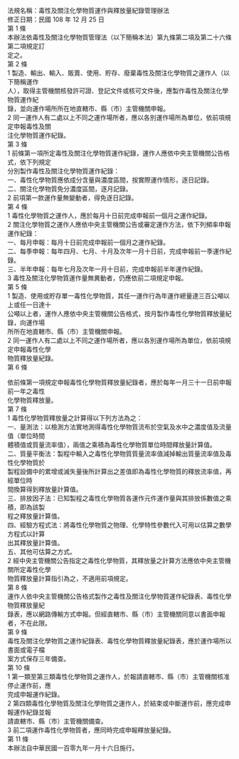 法規名稱：毒性及關注化學物質運作與釋放量紀錄管理辦法  
修正日期：民國 108 年 12 月 25 日  
第 1 條  
本辦法依毒性及關注化學物質管理法（以下簡稱本法）第九條第二項及第二十六條第二項規定訂  
定之。  
第 2 條  
1 製造、輸出、輸入、販賣、使用、貯存、廢棄毒性及關注化學物質之運作人（以下簡稱運作  
人），取得主管機關核發許可證、登記文件或核可文件後，應製作毒性及關注化學物質運作紀  
錄，並向運作場所所在地直轄市、縣（市）主管機關申報。  
2 同一運作人有二處以上不同之運作場所者，應以各別運作場所為單位，依前項規定申報毒性及關  
注化學物質運作紀錄。  
第 3 條  
1 前條第一項所定毒性及關注化學物質運作紀錄，運作人應依中央主管機關公告格式，依下列規定  
分別製作毒性及關注化學物質運作紀錄：  
一、毒性化學物質應依成分含量與濃度區間，按實際運作情形，逐日記錄。  
二、關注化學物質免分濃度區間，逐月記錄。  
2 前項第一款運作量無變動者，得免逐日記錄。  
第 4 條  
1 毒性化學物質之運作人，應於每月十日前完成申報前一個月之運作紀錄。  
2 關注化學物質之運作人應依中央主管機關公告或審定運作方法，依下列頻率申報運作紀錄：  
一、每月申報：每月十日前完成申報前一個月之運作紀錄。  
二、每季申報：每年四月、七月、十月及次年一月十日前，完成申報前一季運作紀錄。  
三、半年申報：每年七月及次年一月十日前，完成申報前半年運作紀錄。  
3 毒性及關注化學物質運作量無異動者，仍應依前二項規定申報。  
第 5 條  
1 製造、使用或貯存單一毒性化學物質，其任一運作行為年運作總量達三百公噸以上或任一日達十  
公噸以上者，運作人應依中央主管機關公告格式，按月製作毒性化學物質釋放量紀錄，向運作場  
所所在地直轄市、縣（市）主管機關申報。  
2 同一運作人有二處以上不同之運作場所者，應以各別運作場所為單位，依前項規定申報毒性化學  
物質釋放量紀錄。  
第 6 條  


依前條第一項規定申報毒性化學物質釋放量紀錄者，應於每年一月三十一日前申報前一年之毒性  
化學物質釋放量。  
第 7 條  
1 毒性化學物質釋放量之計算得以下列方法為之：  
一、量測法：以檢測方法實地測得毒性化學物質流布於空氣及水中之濃度值及流量值（單位時間  
體積值或質量流率值），兩值之乘積為毒性化學物質單位時間釋放量計算值。  
二、質量平衡法：製程中輸入之毒性化學物質質量流率值減掉輸出質量流率值及毒性化學物質於  
製程設備中的累增或滅失量後所計算出之差值即為毒性化學物質的釋放流率值，再經單位時  
間換算得到釋放量計算值。  
三、排放因子法：已知製程之毒性化學物質各運作元件運作量與其排放係數值之乘積，即為該製  
程之釋放量計算值。  
四、經驗方程式法：將毒性化學物質之物理、化學特性參數代入可用以估算之數學方程式以計算  
出其釋放量計算值。  
五、其他可估算之方式。  
2 經中央主管機關公告指定之毒性化學物質，其釋放量之計算方法應依中央主管機關所定毒性化學  
物質釋放量計算指引為之，不適用前項規定。  
第 8 條  
運作人依中央主管機關公告格式製作之毒性及關注化學物質運作紀錄表、毒性化學物質釋放量紀  
錄表，應以網路傳輸方式申報。但經直轄市、縣（市）主管機關同意以書面申報者，不在此限。  
第 9 條  
毒性及關注化學物質之運作紀錄表、毒性化學物質釋放量紀錄表，應於運作場所以書面或電子檔  
案方式保存三年備查。  
第 10 條  
1 第一類至第三類毒性化學物質之運作人，於報請直轄市、縣（市）主管機關核准停止運作前，應  
完成申報運作紀錄。  
2 第四類毒性化學物質及關注化學物質之運作人，於結束或中斷運作前，應完成申報運作紀錄並報  
請直轄市、縣（市）主管機關備查。  
3 前二項運作毒性化學物質者，應同時完成申報釋放量紀錄。  
第 11 條  
本辦法自中華民國一百零九年一月十六日施行。  


